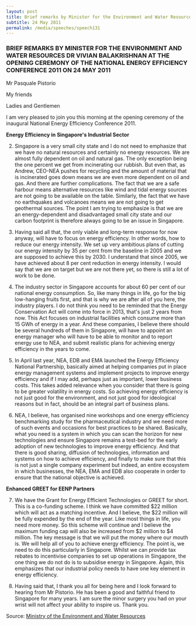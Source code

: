 ```yaml
---
layout: post
title: Brief remarks by Minister for the Environment and Water Resources Dr Vivian Balakrishnan at the opening ceremony of the National Energy Efficiency Conference 2011 on 24 May 2011
subtitle: 24 May 2011
permalink: /media/speeches/speech131
---
```


### BRIEF REMARKS BY MINISTER FOR THE ENVIRONMENT AND WATER RESOURCES DR VIVIAN BALAKRISHNAN AT THE OPENING CEREMONY OF THE NATIONAL ENERGY EFFICIENCY CONFERENCE 2011 ON 24 MAY 2011

Mr Pasquale Pistorio

My friends

Ladies and Gentlemen

I am very pleased to join you this morning at the opening ceremony of the inaugural National Energy Efficiency Conference 2011.

**Energy Efficiency in Singapore's Industrial Sector**

2. Singapore is a very small city state and I do not need to emphasize that we have no natural resources and certainly no energy resources. We are almost fully dependent on oil and natural gas. The only exception being the one percent we get from incinerating our rubbish. But even that, as Andrew, CEO-NEA pushes for recycling and the amount of material that is incinerated goes down means we are even more dependent on oil and gas. And there are further complications. The fact that we are a safe harbour means alternative resources like wind and tidal energy sources are not going to be available on the table. Similarly, the fact that we have no earthquakes and volcanoes means we are not going to get geothermal sources. The point I am trying to emphasize is that we are an energy-dependent and disadvantaged small city state and our carbon footprint is therefore always going to be an issue in Singapore.

3. Having said all that, the only viable and long-term response for now anyway, will have to focus on energy efficiency. In other words, how to reduce our energy intensity. We set up very ambitious plans of cutting our energy intensity by 35 per cent from the baseline in 2005 and we are supposed to achieve this by 2030. I understand that since 2005, we have achieved about 8 per cent reduction in energy intensity. I would say that we are on target but we are not there yet, so there is still a lot of work to be done.

4. The industry sector in Singapore accounts for about 60 per cent of our national energy consumption. So, like many things in life, go for the big low-hanging fruits first, and that is why we are after all of you here, the industry players. I do not think you need to be reminded that the Energy Conservation Act will come into force in 2013, that's just 2 years from now. This Act focuses on industrial facilities which consume more than 15 GWh of energy in a year. And these companies, I believe there should be several hundreds of them in Singapore, will have to appoint an energy manager who will have to be able to monitor and to report energy use to NEA, and submit realistic plans for achieving energy efficiency in the years to come.

5. In April last year, NEA, EDB and EMA launched the Energy Efficiency National Partnership, basically aimed at helping companies put in place energy management systems and implement projects to improve energy efficiency and if I may add, perhaps just as important, lower business costs. This takes added relevance when you consider that there is going to be greater volatility in energy costs. So achieving energy efficiency is not just good for the environment, and not just good for ideological reasons but in fact, should be an integral part of business plans.

6. NEA, I believe, has organised nine workshops and one energy efficiency benchmarking study for the pharmaceutical industry and we need more of such events and occasions for best practices to be shared. Basically, what you need is a system in which you can scan the horizon for new technologies and ensure Singapore remains a test-bed for the early adoption of new technologies to improve energy efficiency. And that there is good sharing, diffusion of technologies, information and systems on how to achieve efficiency, and finally to make sure that this is not just a single company experiment but indeed, an entire ecosystem in which businesses, the NEA, EMA and EDB also cooperate in order to ensure that the national objective is achieved.

**Enhanced GREET for EENP Partners**

7. We have the Grant for Energy Efficient Technologies or GREET for short. This is a co-funding scheme. I think we have committed $22 million which will act as a matching incentive. And I believe, the $22 million will be fully expended by the end of the year. Like most things in life, you need more money. So this scheme will continue and I believe the maximum funding cap will also be increased from $2 million to $4 million. The key message is that we will put the money where our mouth is. We will help all of you to achieve energy efficiency. The point is, we need to do this particularly in Singapore. Whilst we can provide tax rebates to incentivise companies to set up operations in Singapore, the one thing we do not do is to subsidise energy in Singapore. Again, this emphasizes that our industrial policy needs to have one key element in energy efficiency.

8. Having said that, I thank you all for being here and I look forward to hearing from Mr Pistorio. He has been a good and faithful friend to Singapore for many years. I am sure the minor surgery you had on your wrist will not affect your ability to inspire us. Thank you.


Source: [<a href="https://www.mewr.gov.sg/news/brief-remarks-by-dr-vivian-balakrishnan--minister-for-the-environment-and-water-resources--at-the-opening-ceremony-of-the-national-energy-efficiency-conference-2011-on-24-may-2011--935am-at-suntec-city-convention-centre-ballroom" target="_blank">Ministry of the Environment and Water Resources</a>](https://www.mewr.gov.sg/news/brief-remarks-by-dr-vivian-balakrishnan--minister-for-the-environment-and-water-resources--at-the-opening-ceremony-of-the-national-energy-efficiency-conference-2011-on-24-may-2011--935am-at-suntec-city-convention-centre-ballroom)